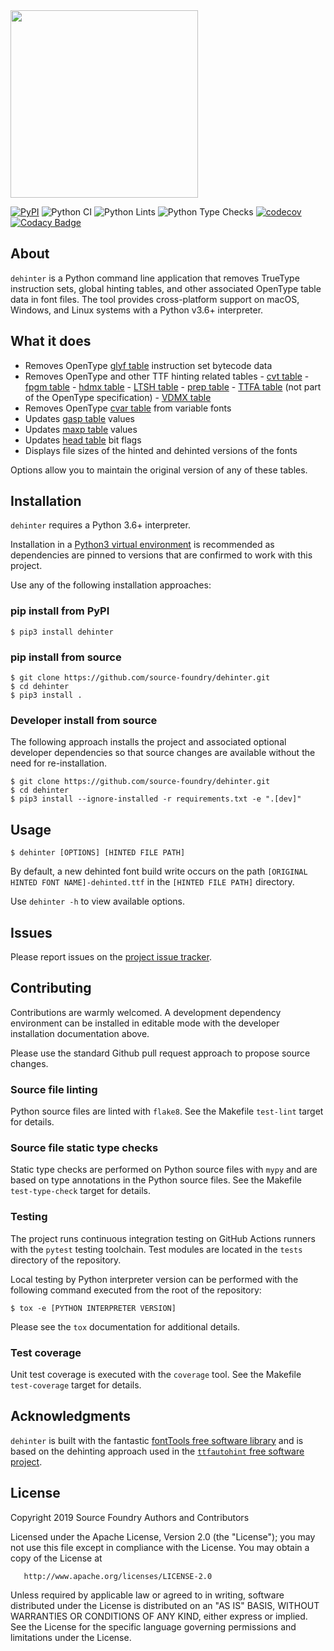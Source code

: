 <img src="https://github.com/source-foundry/dehinter/raw/img/img/dehinter_logo-crunch.png" width="300" />
<br/>

[![PyPI](https://img.shields.io/pypi/v/dehinter?color=blueviolet&label=PyPI&logo=python&logoColor=white)](https://pypi.org/project/dehinter/)
![Python CI](https://github.com/source-foundry/dehinter/workflows/Python%20CI/badge.svg)
![Python Lints](https://github.com/source-foundry/dehinter/workflows/Python%20Lints/badge.svg)
![Python Type Checks](https://github.com/source-foundry/dehinter/workflows/Python%20Type%20Checks/badge.svg)
[![codecov](https://codecov.io/gh/source-foundry/dehinter/branch/master/graph/badge.svg)](https://codecov.io/gh/source-foundry/dehinter)
[![Codacy Badge](https://api.codacy.com/project/badge/Grade/a2f54fac2c544f389e0066cfa159dfe8)](https://www.codacy.com/app/SourceFoundry/dehinter?utm_source=github.com&utm_medium=referral&utm_content=source-foundry/dehinter&utm_campaign=Badge_Grade)

## About

`dehinter` is a Python command line application that removes TrueType instruction sets, global hinting tables, and other associated OpenType table data in font files. The tool provides cross-platform support on macOS, Windows, and Linux systems with a Python v3.6+ interpreter.

## What it does

- Removes OpenType [glyf table](https://docs.microsoft.com/en-us/typography/opentype/spec/glyf) instruction set bytecode data
- Removes OpenType and other TTF hinting related tables - [cvt table](https://docs.microsoft.com/en-us/typography/opentype/spec/cvt) - [fpgm table](https://docs.microsoft.com/en-us/typography/opentype/spec/fpgm) - [hdmx table](https://docs.microsoft.com/en-us/typography/opentype/spec/hdmx) - [LTSH table](https://docs.microsoft.com/en-us/typography/opentype/spec/ltsh) - [prep table](https://docs.microsoft.com/en-us/typography/opentype/spec/prep) - [TTFA table](https://www.freetype.org/ttfautohint/doc/ttfautohint.html#add-ttfa-info-table) (not part of the OpenType specification) - [VDMX table](https://docs.microsoft.com/en-us/typography/opentype/spec/vdmx)
- Removes OpenType [cvar table](https://docs.microsoft.com/en-us/typography/opentype/spec/cvar) from variable fonts
- Updates [gasp table](https://docs.microsoft.com/en-us/typography/opentype/spec/gasp) values
- Updates [maxp table](https://docs.microsoft.com/en-us/typography/opentype/spec/maxp) values
- Updates [head table](https://docs.microsoft.com/en-us/typography/opentype/spec/head) bit flags
- Displays file sizes of the hinted and dehinted versions of the fonts

Options allow you to maintain the original version of any of these tables.

## Installation

`dehinter` requires a Python 3.6+ interpreter.

Installation in a [Python3 virtual environment](https://docs.python.org/3/library/venv.html) is recommended as dependencies are pinned to versions that are confirmed to work with this project.

Use any of the following installation approaches:

### pip install from PyPI

```
$ pip3 install dehinter
```

### pip install from source

```
$ git clone https://github.com/source-foundry/dehinter.git
$ cd dehinter
$ pip3 install .
```

### Developer install from source

The following approach installs the project and associated optional developer dependencies so that source changes are available without the need for re-installation.

```
$ git clone https://github.com/source-foundry/dehinter.git
$ cd dehinter
$ pip3 install --ignore-installed -r requirements.txt -e ".[dev]"
```

## Usage

```
$ dehinter [OPTIONS] [HINTED FILE PATH]
```

By default, a new dehinted font build write occurs on the path `[ORIGINAL HINTED FONT NAME]-dehinted.ttf` in the `[HINTED FILE PATH]` directory.

Use `dehinter -h` to view available options.

## Issues

Please report issues on the [project issue tracker](https://github.com/source-foundry/dehinter/issues).

## Contributing

Contributions are warmly welcomed. A development dependency environment can be installed in editable mode with the developer installation documentation above.

Please use the standard Github pull request approach to propose source changes.

### Source file linting

Python source files are linted with `flake8`. See the Makefile `test-lint` target for details.

### Source file static type checks

Static type checks are performed on Python source files with `mypy` and are based on type annotations in the Python source files. See the Makefile `test-type-check` target for details.

### Testing

The project runs continuous integration testing on GitHub Actions runners with the `pytest` testing toolchain. Test modules are located in the `tests` directory of the repository.

Local testing by Python interpreter version can be performed with the following command executed from the root of the repository:

```
$ tox -e [PYTHON INTERPRETER VERSION]
```

Please see the `tox` documentation for additional details.

### Test coverage

Unit test coverage is executed with the `coverage` tool. See the Makefile `test-coverage` target for details.

## Acknowledgments

`dehinter` is built with the fantastic [fontTools free software library](https://github.com/fonttools/fonttools) and is based on the dehinting approach used in the [`ttfautohint` free software project](https://www.freetype.org/ttfautohint/).

## License

Copyright 2019 Source Foundry Authors and Contributors

Licensed under the Apache License, Version 2.0 (the "License");
you may not use this file except in compliance with the License.
You may obtain a copy of the License at

       http://www.apache.org/licenses/LICENSE-2.0

Unless required by applicable law or agreed to in writing, software
distributed under the License is distributed on an "AS IS" BASIS,
WITHOUT WARRANTIES OR CONDITIONS OF ANY KIND, either express or implied.
See the License for the specific language governing permissions and
limitations under the License.
